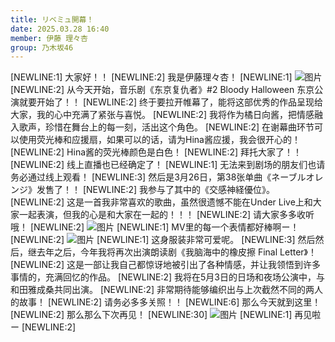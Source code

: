```yaml
---
title: リベミュ開幕！
date: 2025.03.28 16:40
member: 伊藤 理々杏
group: 乃木坂46
---
```


[NEWLINE:1]
大家好！！
[NEWLINE:2]
我是伊藤理々杏！
[NEWLINE:1]
![图片](https://www.nogizaka46.com/files/46/diary/n46/MEMBER/moblog/202503/moby4i6a0.jpg)
[NEWLINE:2]
从今天开始，音乐剧《东京复仇者》#2 Bloody Halloween 东京公演就要开始了！！
[NEWLINE:2]
终于要拉开帷幕了，能将这部优秀的作品呈现给大家，我的心中充满了紧张与喜悦。
[NEWLINE:2]
我将作为橘日向酱，把情感融入歌声，珍惜在舞台上的每一刻，活出这个角色。
[NEWLINE:2]
在谢幕曲环节可以使用荧光棒和应援扇，如果可以的话，请为Hina酱应援，我会很开心的！
[NEWLINE:2]
Hina酱的荧光棒颜色是白色！
[NEWLINE:2]
拜托大家了！！
[NEWLINE:2]
线上直播也已经确定了！
[NEWLINE:1]
无法来到剧场的朋友们也请务必通过线上观看！
[NEWLINE:3]
然后是3月26日，第38张单曲《ネーブルオレンジ》发售了！！
[NEWLINE:2]
我参与了其中的《交感神経優位》。
[NEWLINE:2]
这是一首我非常喜欢的歌曲，虽然很遗憾不能在Under Live上和大家一起表演，但我的心是和大家在一起的！！！
[NEWLINE:2]
请大家多多收听哦！
[NEWLINE:2]
![图片](https://www.nogizaka46.com/files/46/diary/n46/MEMBER/moblog/202503/mobXRGKSB.jpg)
[NEWLINE:1]
MV里的每一个表情都好棒啊ー！
[NEWLINE:2]
![图片](https://www.nogizaka46.com/files/46/diary/n46/MEMBER/moblog/202503/mobXSv9mQ.jpg)
[NEWLINE:1]
这身服装非常可爱呢。
[NEWLINE:3]
然后然后，继去年之后，今年我将再次出演朗读剧《我脑海中的橡皮擦 Final Letter》！
[NEWLINE:2]
这是一部让我自己都惊讶地被引出了各种情感，并让我领悟到许多事情的，充满回忆的作品。
[NEWLINE:2]
我将在5月3日的日场和夜场公演中，与和田雅成桑共同出演。
[NEWLINE:2]
非常期待能够编织出与上次截然不同的两人的故事！
[NEWLINE:2]
请务必多多关照！！
[NEWLINE:6]
那么今天就到这里！
[NEWLINE:2]
那么那么下次再见！
[NEWLINE:30]
![图片](https://www.nogizaka46.com/files/46/diary/n46/MEMBER/moblog/202503/mobaAdTmw.jpg)
[NEWLINE:1]
再见啦ー
[NEWLINE:2]